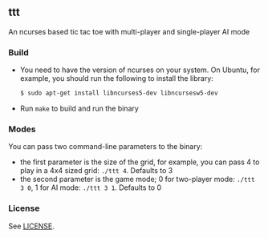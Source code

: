 ttt
---

An ncurses based tic tac toe with multi-player and single-player AI mode

### Build

- You need to have the version of ncurses on your system.
  On Ubuntu, for example, you should run the following to install the library:
  ```bash
  $ sudo apt-get install libncurses5-dev libncursesw5-dev
  ```
- Run `make` to build and run the binary


### Modes

You can pass two command-line parameters to the binary:
- the first parameter is the size of the grid, for example, you can pass 4 to
  play in a 4x4 sized grid: `./ttt 4`. Defaults to 3
- the second parameter is the game mode; 0 for two-player mode: `./ttt 3 0`, 1
  for AI mode: `./ttt 3 1`. Defaults to 0

### License

See [LICENSE](https://github.com/aonemd/ttt/blob/master/LICENSE).
